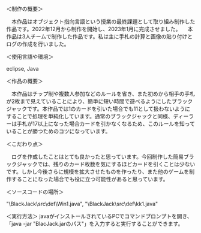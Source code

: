 ＜制作の概要＞

　本作品はオブジェクト指向言語という授業の最終課題として取り組み制作した作品です。2022年12月から制作を開始し、2023年1月に完成させました。
　本作品は3人チームで制作した作品です。私は主に手札の計算と画像の貼り付けとログの作成を行いました。


＜使用言語や環境＞

eclipse, Java


＜作品の概要＞

　本作品はチップ制や複数人参加などのルールを省き、また初めから相手の手札が2枚まで見えていることにより、簡単に短い時間で遊べるようにしたブラックジャックです。本作品では1のカードを引いた場合でも11として扱わないようにすることで処理を単純化しています。通常のブラックジャックと同様、ディーラーは手札が17以上になった場合カードを引かなくなるため、このルールを知っていることが勝つためのコツになっています。

＜こだわり点＞

　ログを作成したことはとても良かったと思っています。今回制作した簡易ブラックジャックでは、残りのカード枚数を気にするほどカードを引くことは少ないです。しかし今後さらに規模を拡大させたものを作ったり、また他のゲームを制作することになった場合でも役に立つ可能性があると思っています。


＜ソースコードの場所＞

"\BlackJack\src\def\Win1.java", "\BlackJack\src\def\kk1.java"


＜実行方法＞
javaがインストールされているPCでコマンドプロンプトを開き、「java -jar "BlacJack.jarのパス"」を入力すると実行することができます。
